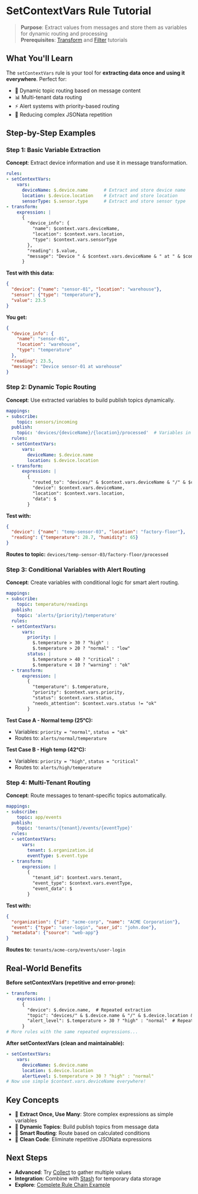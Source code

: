# SetContextVars Rule Tutorial

> **Purpose**: Extract values from messages and store them as variables for dynamic routing and processing  
> **Prerequisites**: [Transform](../01_transform/) and [Filter](../02_filter/) tutorials

## What You'll Learn

The `setContextVars` rule is your tool for **extracting data once and using it everywhere**. Perfect for:
- 🎯 Dynamic topic routing based on message content
- 📊 Multi-tenant data routing 
- ⚡ Alert systems with priority-based routing
- 🔧 Reducing complex JSONata repetition

## Step-by-Step Examples

### Step 1: Basic Variable Extraction

**Concept**: Extract device information and use it in message transformation.

```yaml
rules:
- setContextVars:
    vars:
      deviceName: $.device.name      # Extract and store device name
      location: $.device.location    # Extract and store location
      sensorType: $.sensor.type      # Extract and store sensor type
- transform:
    expression: |
      {
        "device_info": {
          "name": $context.vars.deviceName,
          "location": $context.vars.location,
          "type": $context.vars.sensorType
        },
        "reading": $.value,
        "message": "Device " & $context.vars.deviceName & " at " & $context.vars.location
      }
```

**Test with this data:**
```json
{
  "device": {"name": "sensor-01", "location": "warehouse"},
  "sensor": {"type": "temperature"},
  "value": 23.5
}
```

**You get:**
```json
{
  "device_info": {
    "name": "sensor-01",
    "location": "warehouse", 
    "type": "temperature"
  },
  "reading": 23.5,
  "message": "Device sensor-01 at warehouse"
}
```

### Step 2: Dynamic Topic Routing

**Concept**: Use extracted variables to build publish topics dynamically.

```yaml
mappings:
- subscribe:
    topic: sensors/incoming
  publish:
    topic: 'devices/{deviceName}/{location}/processed'  # Variables in topic!
  rules:
  - setContextVars:
      vars:
        deviceName: $.device.name
        location: $.device.location
  - transform:
      expression: |
        {
          "routed_to": "devices/" & $context.vars.deviceName & "/" & $context.vars.location & "/processed",
          "device": $context.vars.deviceName,
          "location": $context.vars.location,
          "data": $
        }
```

**Test with:**
```json
{
  "device": {"name": "temp-sensor-03", "location": "factory-floor"},
  "reading": {"temperature": 28.7, "humidity": 65}
}
```

**Routes to topic:** `devices/temp-sensor-03/factory-floor/processed`

### Step 3: Conditional Variables with Alert Routing

**Concept**: Create variables with conditional logic for smart alert routing.

```yaml
mappings:
- subscribe:
    topic: temperature/readings
  publish:
    topic: 'alerts/{priority}/temperature'
  rules:
  - setContextVars:
      vars:
        priority: |
          $.temperature > 30 ? "high" : 
          $.temperature > 20 ? "normal" : "low"
        status: |
          $.temperature > 40 ? "critical" : 
          $.temperature < 10 ? "warning" : "ok"
  - transform:
      expression: |
        {
          "temperature": $.temperature,
          "priority": $context.vars.priority,
          "status": $context.vars.status,
          "needs_attention": $context.vars.status != "ok"
        }
```

**Test Case A - Normal temp (25°C):**
- Variables: `priority = "normal"`, `status = "ok"`
- Routes to: `alerts/normal/temperature`

**Test Case B - High temp (42°C):**
- Variables: `priority = "high"`, `status = "critical"` 
- Routes to: `alerts/high/temperature`

### Step 4: Multi-Tenant Routing

**Concept**: Route messages to tenant-specific topics automatically.

```yaml
mappings:
- subscribe:
    topic: app/events
  publish:
    topic: 'tenants/{tenant}/events/{eventType}'
  rules:
  - setContextVars:
      vars:
        tenant: $.organization.id
        eventType: $.event.type
  - transform:
      expression: |
        {
          "tenant_id": $context.vars.tenant,
          "event_type": $context.vars.eventType,
          "event_data": $
        }
```

**Test with:**
```json
{
  "organization": {"id": "acme-corp", "name": "ACME Corporation"},
  "event": {"type": "user-login", "user_id": "john.doe"},
  "metadata": {"source": "web-app"}
}
```

**Routes to:** `tenants/acme-corp/events/user-login`

## Real-World Benefits

**Before setContextVars (repetitive and error-prone):**
```yaml
- transform:
    expression: |
      {
        "device": $.device.name,  # Repeated extraction
        "topic": "devices/" & $.device.name & "/" & $.device.location & "/data",  # Long expression
        "alert_level": $.temperature > 30 ? "high" : "normal"  # Repeated logic
      }
# More rules with the same repeated expressions...
```

**After setContextVars (clean and maintainable):**
```yaml
- setContextVars:
    vars:
      deviceName: $.device.name
      location: $.device.location 
      alertLevel: $.temperature > 30 ? "high" : "normal"
# Now use simple $context.vars.deviceName everywhere!
```

## Key Concepts

- 🎯 **Extract Once, Use Many**: Store complex expressions as simple variables
- 🚀 **Dynamic Topics**: Build publish topics from message data
- 🧠 **Smart Routing**: Route based on calculated conditions
- 🔧 **Clean Code**: Eliminate repetitive JSONata expressions

## Next Steps

- **Advanced**: Try [Collect](../07_collect/) to gather multiple values
- **Integration**: Combine with [Stash](../04_stash/) for temporary data storage
- **Explore**: [Complete Rule Chain Example](../complete_rule_chain_example.scf.yaml)

